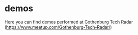 # demos

Here you can find demos performed at Gothenburg Tech Radar (https://www.meetup.com/Gothenburg-Tech-Radar/)

